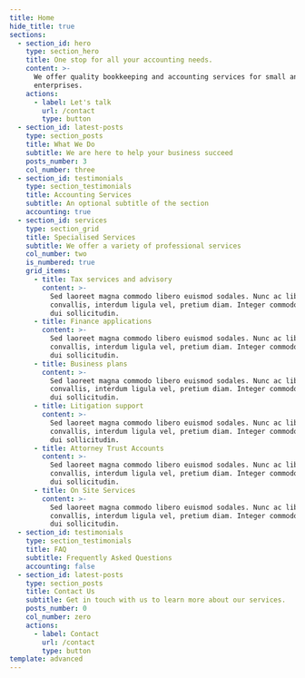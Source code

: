 ```yaml
---
title: Home
hide_title: true
sections:
  - section_id: hero
    type: section_hero
    title: One stop for all your accounting needs.
    content: >-
      We offer quality bookkeeping and accounting services for small and medium
      enterprises.
    actions:
      - label: Let's talk
        url: /contact
        type: button
  - section_id: latest-posts
    type: section_posts
    title: What We Do
    subtitle: We are here to help your business succeed
    posts_number: 3
    col_number: three
  - section_id: testimonials
    type: section_testimonials
    title: Accounting Services
    subtitle: An optional subtitle of the section
    accounting: true
  - section_id: services
    type: section_grid
    title: Specialised Services
    subtitle: We offer a variety of professional services
    col_number: two
    is_numbered: true
    grid_items:
      - title: Tax services and advisory
        content: >-
          Sed laoreet magna commodo libero euismod sodales. Nunc ac libero
          convallis, interdum ligula vel, pretium diam. Integer commodo sem at
          dui sollicitudin.
      - title: Finance applications
        content: >-
          Sed laoreet magna commodo libero euismod sodales. Nunc ac libero
          convallis, interdum ligula vel, pretium diam. Integer commodo sem at
          dui sollicitudin.
      - title: Business plans
        content: >-
          Sed laoreet magna commodo libero euismod sodales. Nunc ac libero
          convallis, interdum ligula vel, pretium diam. Integer commodo sem at
          dui sollicitudin.
      - title: Litigation support
        content: >-
          Sed laoreet magna commodo libero euismod sodales. Nunc ac libero
          convallis, interdum ligula vel, pretium diam. Integer commodo sem at
          dui sollicitudin.
      - title: Attorney Trust Accounts
        content: >-
          Sed laoreet magna commodo libero euismod sodales. Nunc ac libero
          convallis, interdum ligula vel, pretium diam. Integer commodo sem at
          dui sollicitudin.
      - title: On Site Services
        content: >-
          Sed laoreet magna commodo libero euismod sodales. Nunc ac libero
          convallis, interdum ligula vel, pretium diam. Integer commodo sem at
          dui sollicitudin.
  - section_id: testimonials
    type: section_testimonials
    title: FAQ
    subtitle: Frequently Asked Questions
    accounting: false        
  - section_id: latest-posts
    type: section_posts
    title: Contact Us
    subtitle: Get in touch with us to learn more about our services.
    posts_number: 0
    col_number: zero
    actions:
      - label: Contact
        url: /contact
        type: button
template: advanced
---
```

